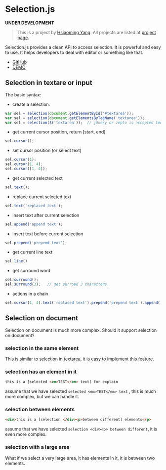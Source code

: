 # Selection.js

**UNDER DEVELOPMENT**

> This is a project by [Hsiaoming Yang](http://lepture.com). All projects are listed at [project page](http://project.lepture.com).

Selection.js provides a clean API to access selection. It is powerful and easy
to use. It helps developers to deal with editor or something like that.

- [GitHub](https://github.com/lepture/selection.js)
- [DEMO](http://project.lepture.com/selection.js/demo.html)

## Selection in textare or input

The basic syntax:

- create a selection.

```javascript
var sel = selection(document.getElementById('#textarea'));
var sel = selection(document.getElementsByTagName('textarea'));
var sel = selection($('textarea'));  // jQuery or zepto is accepted too
```

- get current cursor position, return [start, end]

```javascript
sel.cursor();
```

- set cursor position (or select text)

```javascript
sel.cursor(1);
sel.cursor(1, 4);
sel.cursor([1, 4]);
```

- get current selected text

```javascript
sel.text();
```

- replace current selected text

```javascript
sel.text('replaced text');
```

- insert text after current selection

```javascript
sel.append('append text');
```

- insert text before current selection

```javascript
sel.prepend('prepend text');
```

- get current line text

```javascript
sel.line()
```

- get surround word

```javascript
sel.surround();
sel.surround(3);   // get surroud 3 characters.
```

- actions in a chain

```javascript
sel.cursor(1, 4).text('replaced text').prepend('prepend text').append('append text');
```


## Selection on document

Selection on document is much more complex. Should it support selection on document?

### selection in the same element

This is similar to selection in textarea, it is easy to implement this feature.

### selection has an element in it

```html
this is a [selected <em>TEST</em> text] for explain
```

assume that we have selected ``selected <em>TEST</em> text`` ,
this is much more complex, but we can handle it.

### selection between elements

```html
<div>this is a [selection </div><p>between different] elements</p>
```

assume that we have selected ``selection <div><p> between different``, it is even
more complex.

### selection with a large area

What if we select a very large area, it has elements in it, it is between two
elements.
